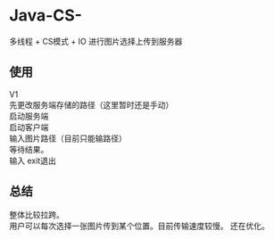 # Java-CS-
多线程 + CS模式 + IO 进行图片选择上传到服务器

## 使用
V1  
先更改服务端存储的路径（这里暂时还是手动）  
启动服务端  
启动客户端  
输入图片路径（目前只能输路径）  
等待结果。  
输入 exit退出  

## 总结
整体比较拉跨。  
用户可以每次选择一张图片传到某个位置。目前传输速度较慢。
还在优化。
